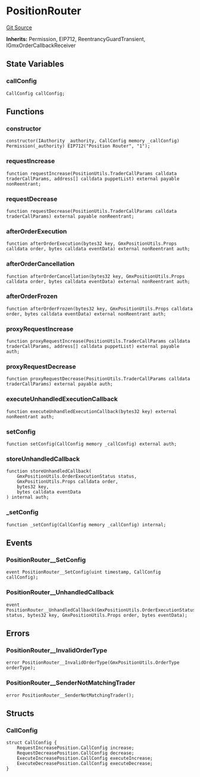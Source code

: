 # PositionRouter
[Git Source](https://github.com/GMX-Blueberry-Club/puppet-contracts/blob/2183e6f52c6ba1495da1bef62e515f52d5da1868/src/position/PositionRouter.sol)

**Inherits:**
Permission, EIP712, ReentrancyGuardTransient, IGmxOrderCallbackReceiver


## State Variables
### callConfig

```solidity
CallConfig callConfig;
```


## Functions
### constructor


```solidity
constructor(IAuthority _authority, CallConfig memory _callConfig) Permission(_authority) EIP712("Position Router", "1");
```

### requestIncrease


```solidity
function requestIncrease(PositionUtils.TraderCallParams calldata traderCallParams, address[] calldata puppetList) external payable nonReentrant;
```

### requestDecrease


```solidity
function requestDecrease(PositionUtils.TraderCallParams calldata traderCallParams) external payable nonReentrant;
```

### afterOrderExecution


```solidity
function afterOrderExecution(bytes32 key, GmxPositionUtils.Props calldata order, bytes calldata eventData) external nonReentrant auth;
```

### afterOrderCancellation


```solidity
function afterOrderCancellation(bytes32 key, GmxPositionUtils.Props calldata order, bytes calldata eventData) external nonReentrant auth;
```

### afterOrderFrozen


```solidity
function afterOrderFrozen(bytes32 key, GmxPositionUtils.Props calldata order, bytes calldata eventData) external nonReentrant auth;
```

### proxyRequestIncrease


```solidity
function proxyRequestIncrease(PositionUtils.TraderCallParams calldata traderCallParams, address[] calldata puppetList) external payable auth;
```

### proxyRequestDecrease


```solidity
function proxyRequestDecrease(PositionUtils.TraderCallParams calldata traderCallParams) external payable auth;
```

### executeUnhandledExecutionCallback


```solidity
function executeUnhandledExecutionCallback(bytes32 key) external nonReentrant auth;
```

### setConfig


```solidity
function setConfig(CallConfig memory _callConfig) external auth;
```

### storeUnhandledCallback


```solidity
function storeUnhandledCallback(
    GmxPositionUtils.OrderExecutionStatus status,
    GmxPositionUtils.Props calldata order,
    bytes32 key,
    bytes calldata eventData
) internal auth;
```

### _setConfig


```solidity
function _setConfig(CallConfig memory _callConfig) internal;
```

## Events
### PositionRouter__SetConfig

```solidity
event PositionRouter__SetConfig(uint timestamp, CallConfig callConfig);
```

### PositionRouter__UnhandledCallback

```solidity
event PositionRouter__UnhandledCallback(GmxPositionUtils.OrderExecutionStatus status, bytes32 key, GmxPositionUtils.Props order, bytes eventData);
```

## Errors
### PositionRouter__InvalidOrderType

```solidity
error PositionRouter__InvalidOrderType(GmxPositionUtils.OrderType orderType);
```

### PositionRouter__SenderNotMatchingTrader

```solidity
error PositionRouter__SenderNotMatchingTrader();
```

## Structs
### CallConfig

```solidity
struct CallConfig {
    RequestIncreasePosition.CallConfig increase;
    RequestDecreasePosition.CallConfig decrease;
    ExecuteIncreasePosition.CallConfig executeIncrease;
    ExecuteDecreasePosition.CallConfig executeDecrease;
}
```

